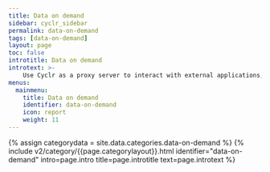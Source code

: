 ```yaml
---
title: Data on demand
sidebar: cyclr_sidebar
permalink: data-on-demand
tags: [data-on-demand]
layout: page
toc: false
introtitle: Data on demand
introtext: >-
    Use Cyclr as a proxy server to interact with external applications, call connector methods, and process data.
menus:
  mainmenu:
    title: Data on demand
    identifier: data-on-demand
    icon: report
    weight: 11
---
```

{% assign categorydata = site.data.categories.data-on-demand %}
{% include v2/category/{{page.categorylayout}}.html identifier="data-on-demand" intro=page.intro title=page.introtitle text=page.introtext %}

